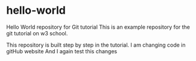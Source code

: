 # hello-world
Hello World repository for Git tutorial
This is an example repository for the git tutorial on w3 school.

This repository is built step by step in the tutorial.
I am changing code in gitHub website
And I again test this changes
